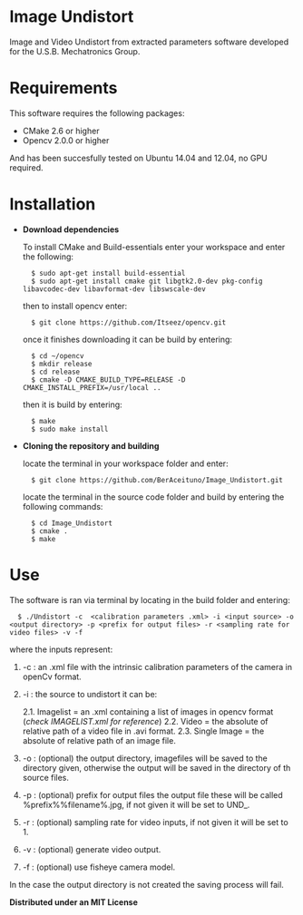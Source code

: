 # Image Undistort
Image and Video Undistort from extracted parameters software developed for the U.S.B. Mechatronics Group.

# Requirements

This software requires the following packages:

- CMake 2.6 or higher
- Opencv 2.0.0 or higher

And has been succesfully tested on Ubuntu 14.04 and 12.04, no GPU required.

# Installation

* **Download dependencies**

  To install CMake and Build-essentials enter your workspace and enter the following:
  
  ```
    $ sudo apt-get install build-essential
    $ sudo apt-get install cmake git libgtk2.0-dev pkg-config libavcodec-dev libavformat-dev libswscale-dev
  ```
  
  then to install opencv enter:
  
  ```
    $ git clone https://github.com/Itseez/opencv.git
  ```
  
  once it finishes downloading it can be build by entering:
  
  ```
    $ cd ~/opencv
    $ mkdir release
    $ cd release
    $ cmake -D CMAKE_BUILD_TYPE=RELEASE -D CMAKE_INSTALL_PREFIX=/usr/local ..
  ```  
    
  then it is build by entering:
  
  ```
    $ make
    $ sudo make install
  ```

* **Cloning the repository and building**

  locate the terminal in your workspace folder and enter:
  
  ```
    $ git clone https://github.com/BerAceituno/Image_Undistort.git
  ```
  
  locate the terminal in the source code folder and build by entering the following commands:
  
  ```
    $ cd Image_Undistort
    $ cmake . 
    $ make
  ```

# Use

The software is ran via terminal by locating in the build folder and entering:

```
  $ ./Undistort -c  <calibration parameters .xml> -i <input source> -o <output directory> -p <prefix for output files> -r <sampling rate for video files> -v -f
```

where the inputs represent:

  1. -c   :   an .xml file with the intrinsic calibration parameters of the camera in openCv format.
  
  2. -i   :   the source to undistort it can be:
        
        2.1.  Imagelist     =  an .xml containing a list of images in opencv format (*check IMAGELIST.xml for reference*)
        2.2.  Video         =  the absolute of relative path of a video file in .avi format.
        2.3.  Single Image  =  the absolute of relative path of an image file.

  3. -o   :   (optional) the output directory, imagefiles will be saved to the directory given, otherwise the output will be                saved in the directory of th source files.
  
  4. -p   :   (optional) prefix for output files the output file these will be called %prefix%%filename%.jpg, if not given it               will be set to UND_.
  
  5. -r   :   (optional) sampling rate for video inputs, if not given it will be set to 1.
 
  6. -v   :   (optional) generate video output.

  7. -f   :   (optional) use fisheye camera model.
  
  In the case the output directory is not created the saving process will fail.

**Distributed under an MIT License**

